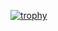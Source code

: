 [![trophy](https://github-profile-trophy.vercel.app/?username=ryo-ma)](https://github.com/ryo-ma/github-profile-trophy)
